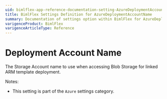 ```yaml
---
uid: bimlflex-app-reference-documentation-setting-AzureDeploymentAccountName
title: BimlFlex Settings Definition for AzureDeploymentAccountName
summary: Documentation of settings option within BimlFlex for AzureDeploymentAccountName
varigenceProduct: BimlFlex
varigenceArticleType: Reference
---
```


# Deployment Account Name

The Storage Account name to use when accessing Blob Storage for linked ARM template deployment.

Notes:
* This setting is part of the `Azure` settings category.
